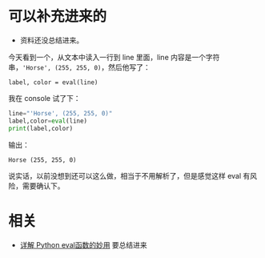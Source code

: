 
# 可以补充进来的

- 资料还没总结进来。


今天看到一个，从文本中读入一行到 line 里面，line 内容是一个字符串，`'Horse', (255, 255, 0)`，然后他写了：

```
label, color = eval(line)
```

我在 console 试了下：

```Python
line="'Horse', (255, 255, 0)"
label,color=eval(line)
print(label,color)
```

输出：

```
Horse (255, 255, 0)
```

说实话，以前没想到还可以这么做，相当于不用解析了，但是感觉这样 eval 有风险，需要确认下。





# 相关

- [详解 Python eval函数的妙用](https://www.jb51.net/article/128410.htm) 要总结进来



